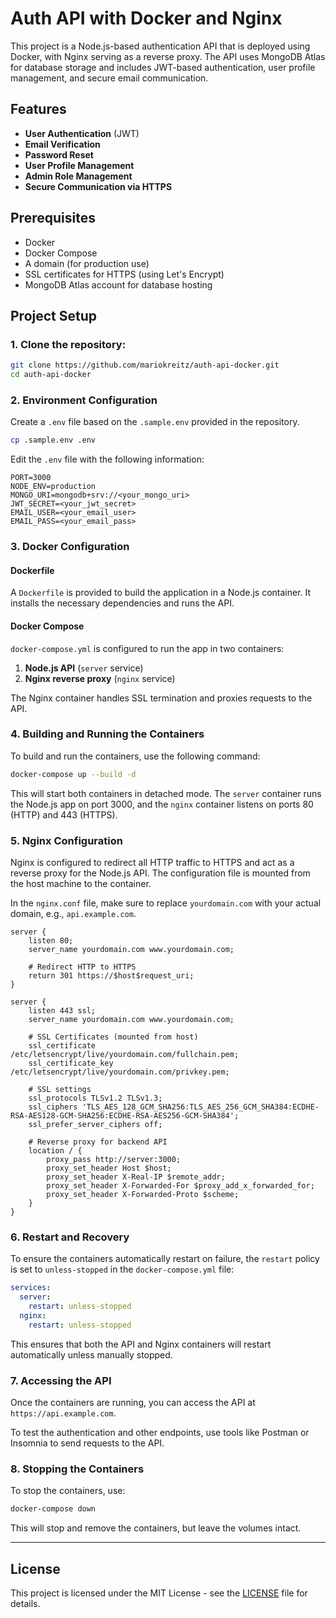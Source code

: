 # Auth API with Docker and Nginx

This project is a Node.js-based authentication API that is deployed using Docker, with Nginx serving as a reverse proxy. The API uses MongoDB Atlas for database storage and includes JWT-based authentication, user profile management, and secure email communication.

## Features

- **User Authentication** (JWT)
- **Email Verification**
- **Password Reset**
- **User Profile Management**
- **Admin Role Management**
- **Secure Communication via HTTPS**

## Prerequisites

- Docker
- Docker Compose
- A domain (for production use)
- SSL certificates for HTTPS (using Let's Encrypt)
- MongoDB Atlas account for database hosting

## Project Setup

### 1. Clone the repository:

```bash
git clone https://github.com/mariokreitz/auth-api-docker.git
cd auth-api-docker
```

### 2. Environment Configuration

Create a `.env` file based on the `.sample.env` provided in the repository.

```bash
cp .sample.env .env
```

Edit the `.env` file with the following information:

```env
PORT=3000
NODE_ENV=production
MONGO_URI=mongodb+srv://<your_mongo_uri>
JWT_SECRET=<your_jwt_secret>
EMAIL_USER=<your_email_user>
EMAIL_PASS=<your_email_pass>
```

### 3. Docker Configuration

#### Dockerfile

A `Dockerfile` is provided to build the application in a Node.js container. It installs the necessary dependencies and runs the API.

#### Docker Compose

`docker-compose.yml` is configured to run the app in two containers:

1. **Node.js API** (`server` service)
2. **Nginx reverse proxy** (`nginx` service)

The Nginx container handles SSL termination and proxies requests to the API.

### 4. Building and Running the Containers

To build and run the containers, use the following command:

```bash
docker-compose up --build -d
```

This will start both containers in detached mode. The `server` container runs the Node.js app on port 3000, and the `nginx` container listens on ports 80 (HTTP) and 443 (HTTPS).

### 5. Nginx Configuration

Nginx is configured to redirect all HTTP traffic to HTTPS and act as a reverse proxy for the Node.js API. The configuration file is mounted from the host machine to the container.

In the `nginx.conf` file, make sure to replace `yourdomain.com` with your actual domain, e.g., `api.example.com`.

```nginx
server {
    listen 80;
    server_name yourdomain.com www.yourdomain.com;

    # Redirect HTTP to HTTPS
    return 301 https://$host$request_uri;
}

server {
    listen 443 ssl;
    server_name yourdomain.com www.yourdomain.com;

    # SSL Certificates (mounted from host)
    ssl_certificate /etc/letsencrypt/live/yourdomain.com/fullchain.pem;
    ssl_certificate_key /etc/letsencrypt/live/yourdomain.com/privkey.pem;

    # SSL settings
    ssl_protocols TLSv1.2 TLSv1.3;
    ssl_ciphers 'TLS_AES_128_GCM_SHA256:TLS_AES_256_GCM_SHA384:ECDHE-RSA-AES128-GCM-SHA256:ECDHE-RSA-AES256-GCM-SHA384';
    ssl_prefer_server_ciphers off;

    # Reverse proxy for backend API
    location / {
        proxy_pass http://server:3000;
        proxy_set_header Host $host;
        proxy_set_header X-Real-IP $remote_addr;
        proxy_set_header X-Forwarded-For $proxy_add_x_forwarded_for;
        proxy_set_header X-Forwarded-Proto $scheme;
    }
}
```

### 6. Restart and Recovery

To ensure the containers automatically restart on failure, the `restart` policy is set to `unless-stopped` in the `docker-compose.yml` file:

```yaml
services:
  server:
    restart: unless-stopped
  nginx:
    restart: unless-stopped
```

This ensures that both the API and Nginx containers will restart automatically unless manually stopped.

### 7. Accessing the API

Once the containers are running, you can access the API at `https://api.example.com`.

To test the authentication and other endpoints, use tools like Postman or Insomnia to send requests to the API.

### 8. Stopping the Containers

To stop the containers, use:

```bash
docker-compose down
```

This will stop and remove the containers, but leave the volumes intact.

---

## License

This project is licensed under the MIT License - see the [LICENSE](LICENSE) file for details.
